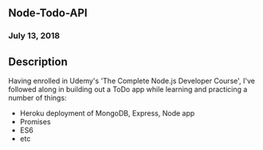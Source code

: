 ## Node-Todo-API
### July 13, 2018

## Description

Having enrolled in Udemy's 'The Complete Node.js Developer Course', I've followed along in building out a ToDo app while learning and practicing a number of things:
* Heroku deployment of MongoDB, Express, Node app
* Promises
* ES6
* etc



